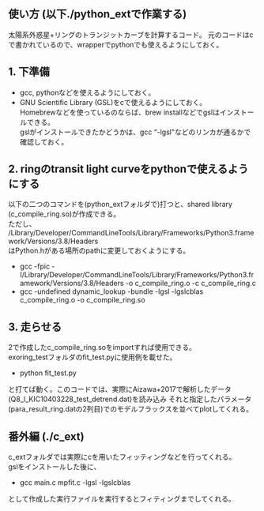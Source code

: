 ## 使い方 (以下./python_extで作業する)

太陽系外惑星+リングのトランジットカーブを計算するコード。
元のコードはcで書かれているので、wrapperでpythonでも使えるようにしておく。

## 1. 下準備 
-  gcc, pythonなどを使えるようにしておく。  
- GNU Scientific Library (GSL)をcで使えるようにしておく。  
  Homebrewなどを使っているのならば、brew installなどでgslはインストールできる。  
  gslがインストールできたかどうかは、gcc “-lgsl"などのリンカが通るかで確認しておく。  

## 2. ringのtransit light curveをpythonで使えるようにする
以下の二つのコマンドを(python_extフォルダで)打つと、shared library (c_compile_ring.so)が作成できる。  
ただし、  
/Library/Developer/CommandLineTools/Library/Frameworks/Python3.framework/Versions/3.8/Headers  
はPython.hがある場所のpathに変更しておくようにする。  

- gcc -fpic -I/Library/Developer/CommandLineTools/Library/Frameworks/Python3.framework/Versions/3.8/Headers -o c_compile_ring.o -c c_compile_ring.c  
- gcc -undefined dynamic_lookup -bundle -lgsl -lgslcblas c_compile_ring.o -o c_compile_ring.so  

## 3. 走らせる
2で作成したc_compile_ring.soをimportすれば使用できる。  
exoring_testフォルダのfit_test.pyに使用例を載せた。  
- python fit_test.py  

と打てば動く。このコードでは、実際にAizawa+2017で解析したデータ(Q8_l_KIC10403228_test_detrend.dat)を読み込み
それと指定したパラメータ (para_result_ring.datの2列目)でのモデルフラックスを並べてplotしてくれる。  

## 番外編 (./c_ext)
c_extフォルダでは実際にcを用いたフィッティングなどを行ってくれる。  
gslをインストールした後に、  
- gcc main.c mpfit.c -lgsl -lgslcblas  

として作成した実行ファイルを実行するとフィティングまでしてくれる。  
